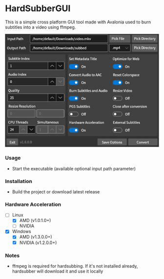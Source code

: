 # HardSubberGUI

This is a simple cross platform GUI tool made with Avalonia used to burn subtitles into a video using ffmpeg.

![image](image1.png)

### Usage
* Start the executable (available optional input path parameter)

### Installation
* Build the project or download latest release

### Hardware Acceleration
- [ ] Linux
  - [x] AMD (v1.0.1.0+)
  - [ ] NVIDIA
- [x] Windows
  - [x] AMD (v1.3.0.0+)
  - [x] NVIDIA (v1.2.0.0+)

### Notes
* ffmpeg is required for hardsubbing. If it's not installed already, hardsubber will download it and use it locally
